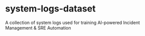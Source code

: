 # system-logs-dataset
A collection of system logs used for training AI-powered Incident Management &amp; SRE Automation
